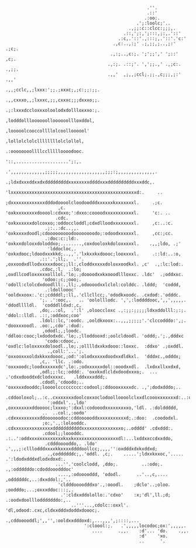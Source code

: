 <p align="center">
  
                                                          .''.                                                          
                                                          .::'                                                          
                                                         .:oo:.                                                         
                                                      .';:loolc;'..                                                     
                                                   .,;;:c::clcc:;;;,.                                                   
                                                 .::,';:,';:::,;:,.'::'                                                 
                                               .:c,.'::'.,:::;,.'::'.'c:'                                               
                                             .,c:..,:;' .;,;;,;..,;:' .;c;.                                             
                                            .,:;..,c:;. ';';;',' ';::'  ,c;.                                            
                                           .,:;. .::;'. ',';;.,' .,;c:. .,;;.                                           
                                           .,,'  ,;,,;ccl;.;;.,c;;;,;:'  .,,'                                           
                                          .,,;cclc,,;lxxx:';;.;xxxc;,;c:;;:;;.                                          
                                          .,,cxxxo,,;lxxxc,;;,cxxxc;;;dxxxo;;.                                          
                                          .;:lxxxdccloxxxoloolodxdollloxxxo:;.                                          
                                           ,lodddollloooooolloooooollloxddol,                                           
                                            ,looooolcooccollllolcoolloooool'                                            
                                             ,lollolclolcllllllllolclollol,                                             
                                             .:oooooooollllccllllloooodooc.                                             
                                              '::,....................';:,.                                             
                               .',,,,,,,,,,,,,;;;;;,,,,,,,,,,,,,,,,,,;;;:;,,,,,,,,,,,,,,.                               
                                .;ldxdxxxddxxdxdddddddddxxxxxxxxddddxxxddddddddddxxxddc,.                               
                                  'lxxxxxxxxxxxxxxxxxxxxxxxxxxxxxxxxxxxxxxxxxxxxxxxxd:.     ..                          
                                   ;dxxxxxxxxxxxxxdddodoooolcloodoodddxxxxxxkxxxxxxxl.     .;c.                         
                        ,c.        'oxkxxxxxxxxdooool:cdxxo;':dxxo:coooodxxxxxxxxxxxl.     'c:. ..                      
                       .cdc.       'oxkxxxxxxdolcoxxo;:oddoccloddl;cdxdlloodxxxxxxxxl.     ,c:..:c.                     
                   .;:..:dc..,,.   'oxkxxxxdoodl;cdooooooooodoooooooodo;:odoodxxxxxxl.     ,cc:;cc.                     
                   .:doc:c:;ld:.   'oxkxxdoloxxdoloddxo;........,coxdooloxkdoloxxxxxl.    .,,;ldo, .;'                  
                    'lddocloc,.    'oxkxdooc;ldoodxxxkkd;..,,'.'lxkxxkxdoooc;looxxxxl.     .::ld:..:o,                  
                 .::'.';ll;.  .''. ,oxxoodxdllodxxxxxdooc;;ll:,cloddxxxxxdoloxxoodkxl. ,c'  .,:lc:lod:.                 
                 .cdoc,:l,  .:lo;  ,oxdllcodloxxxxxolllol.'lo;.;doooodxxkxooodllloxxc. .ldc'  .;oddxxc.                 
                  'odoo:;c;;ooo;.  'odoll:clolcdxdoodlll:.,ll;.,odoooodxxlclol:colddc. .lddd;  'coddd,                  
                   .:ldolloooc'    'ooldxxoox:.'c:;cddddl;:ll,.'cllcllcc;.'ododkxoodc. .cxdod:.'odddc.                  
                 ';. .':ooc,.   .. 'oololllodc. ',',:loddddooc,',,',,,,,. 'ddodlllldl.  'codddlldxd:,c,                 
                 ,do;..:ol,  .':l' ,olooccloxc .,:;;:;;;;;ldxxddolll:;:;. 'ddol::lldl. .::,:oddxoc;coo'                 
                 .ldol::lc,':oodc. ,ooldkxoox:..,,,;;;;;'.'clccodddo:',;. 'dooxxxoodl. .oo:,,cdo'.:dod:.                
                  ,ododl;,;loodc.  'ddloo:cooc;lxdododxdc.'lo;.;lloddooxd:;oolcldoodl. 'oddd;.';.,dddxc                 
                   'codo:cdooc,.   'oxdlc:loloxxxxdoloodl.,lo;.;olllldxxkxdooo::loxxc.  :ddxo' .;oxddl.                 
                    .,coll:'...';. 'oxxooxxxoldxkkxxdoooc,;od:':olodxxxxxdoodxxdldkxl.  'dddxc.,odddx;                  
                 ,c,. 'llc. .:odo. 'oxxxoodc;loodxxxxxxdc',lo:.;odxxxxxxdol::ooodxxdl.  .lxdxxllxxdxd,                  
                 ,odl;;:lc;:oddd:. 'oxxkxdlcldxdoodxxxo;.  ... .'cdxxdooddxdclodxxxxc.   .lddxxxxddd;.                  
                 .cdodl,'cdoodo;.. 'oxxxxxdooddc;loooolccccccccc:codool;:ddoooxxxxxdc. .,';dodxdddo;..                  
                  .cddooloxol;..:c..cxxxxxxxdoolcoxxoclodoolloooolclxxdlcoooxxxxxxxd:..:o'.coddoddlloc.                 
                    ':oddxl'..,ldo' ,oxxxxxxxxddooooc;lxxxo;':dxxl:codooodxxxxxxxxxo,'ldl. .:dolddddd,                  
                  ..  ..col:,:oodo' .cdxxxxxxxxxxddoooooodoc:cddoooooddxxxxxxxxxxxd;.:doo:  .coododxl.                  
                  ;o:,'.,:lolooddc.  .cdxxxxxxxxxxxxxxxdddddddddddxxxxxxxxxxxxxxxo;..odddd' .cdxddd:.                   
                  .cdool;;loooddc. .:..':oddxxxxxxxxxxxxxkxxkxxxxxxxxxxxxxxxxxdl:...lxddxxccdxxddo,                     
                   .cdddooooddo,. .ldo' .',,,;:clllodddxxxxkkxxxxddddoollcc;,,,,'':oxdddxdxkxddxd;                      
                    .,coddddddc;,.'oddl. ,c;.    .....';ldxxkxxoc,'.....   .':ldodxdddxdlodxdoxd:.                      
                       ...''.'coolclodd, ,ddo;.         ..:odo;.        .,:oddddddo:cdoddooodddoc'                        
                        ....,:odooooddd, 'ododl.      ..'..,c,....     ,oddddddc,..:dxxddol:,'..                         
                        'cldddoooodddxo'.,:ooodl.    ;dclo'..;oloo.   ;oodddo;...;oxxxddoc:::;,.                        
                         .':cldxxddolollo:.'cdxo'    :x;'dl',ll.;d; .:oodxdoolllodddddddo:,..                           
                             ..'''...,cdolc::oxxl'.  'dl,odood:.cxc,cldxxdddxdoddxdoooc;.                               
                                  .,cddooooddl;',,'',:ooldxxdddoxd:,...,,,',;::::,...                                   
                                  ':cloool:;.   .',,,,,locodoc;ox:',,,,,.                                               
                                     ....      .,,.    :d'... 'do.    .,,.                                              
                                                       :d'    'xo.                                                      
                                                       ..      '.          
                                                       
</p>
<!--
**caiosoaresf/caiosoaresf** is a ✨ _special_ ✨ repository because its `README.md` (this file) appears on your GitHub profile.

Here are some ideas to get you started:

- 🔭 I’m currently working on ...
- 🌱 I’m currently learning ...
- 👯 I’m looking to collaborate on ...
- 🤔 I’m looking for help with ...
- 💬 Ask me about ...
- 📫 How to reach me: ...
- 😄 Pronouns: ...
- ⚡ Fun fact: ...
-->

